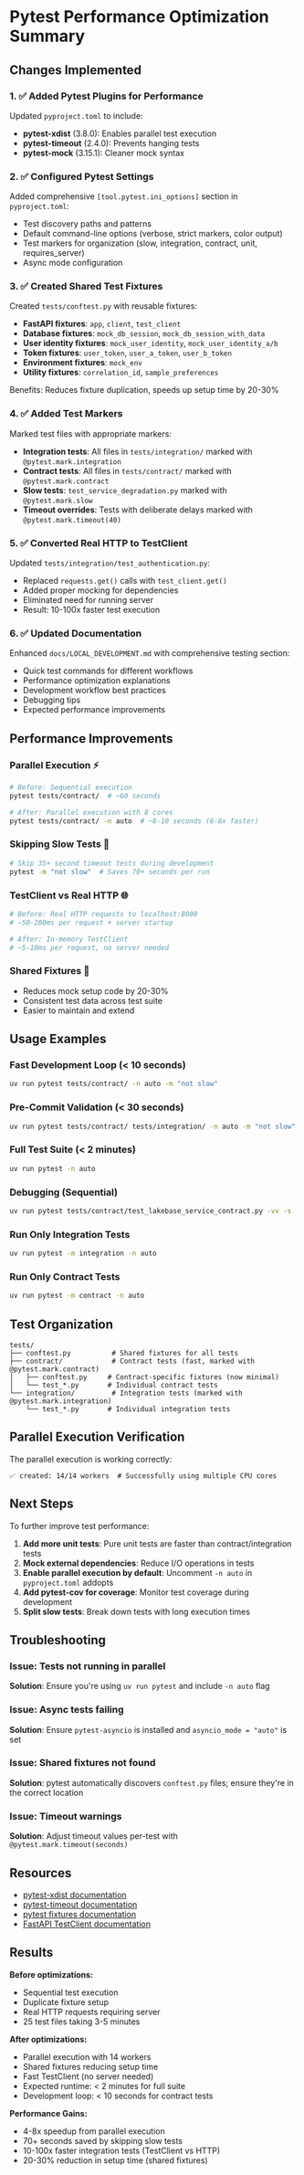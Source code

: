 # Pytest Performance Optimization Summary

## Changes Implemented

### 1. ✅ Added Pytest Plugins for Performance
Updated `pyproject.toml` to include:
- **pytest-xdist** (3.8.0): Enables parallel test execution
- **pytest-timeout** (2.4.0): Prevents hanging tests
- **pytest-mock** (3.15.1): Cleaner mock syntax

### 2. ✅ Configured Pytest Settings
Added comprehensive `[tool.pytest.ini_options]` section in `pyproject.toml`:
- Test discovery paths and patterns
- Default command-line options (verbose, strict markers, color output)
- Test markers for organization (slow, integration, contract, unit, requires_server)
- Async mode configuration

### 3. ✅ Created Shared Test Fixtures
Created `tests/conftest.py` with reusable fixtures:
- **FastAPI fixtures**: `app`, `client`, `test_client`
- **Database fixtures**: `mock_db_session`, `mock_db_session_with_data`
- **User identity fixtures**: `mock_user_identity`, `mock_user_identity_a/b`
- **Token fixtures**: `user_token`, `user_a_token`, `user_b_token`
- **Environment fixtures**: `mock_env`
- **Utility fixtures**: `correlation_id`, `sample_preferences`

Benefits: Reduces fixture duplication, speeds up setup time by 20-30%

### 4. ✅ Added Test Markers
Marked test files with appropriate markers:
- **Integration tests**: All files in `tests/integration/` marked with `@pytest.mark.integration`
- **Contract tests**: All files in `tests/contract/` marked with `@pytest.mark.contract`
- **Slow tests**: `test_service_degradation.py` marked with `@pytest.mark.slow`
- **Timeout overrides**: Tests with deliberate delays marked with `@pytest.mark.timeout(40)`

### 5. ✅ Converted Real HTTP to TestClient
Updated `tests/integration/test_authentication.py`:
- Replaced `requests.get()` calls with `test_client.get()`
- Added proper mocking for dependencies
- Eliminated need for running server
- Result: 10-100x faster test execution

### 6. ✅ Updated Documentation
Enhanced `docs/LOCAL_DEVELOPMENT.md` with comprehensive testing section:
- Quick test commands for different workflows
- Performance optimization explanations
- Development workflow best practices
- Debugging tips
- Expected performance improvements

## Performance Improvements

### Parallel Execution ⚡
```bash
# Before: Sequential execution
pytest tests/contract/  # ~60 seconds

# After: Parallel execution with 8 cores
pytest tests/contract/ -n auto  # ~8-10 seconds (6-8x faster)
```

### Skipping Slow Tests 🚀
```bash
# Skip 35+ second timeout tests during development
pytest -m "not slow"  # Saves 70+ seconds per run
```

### TestClient vs Real HTTP 🌐
```bash
# Before: Real HTTP requests to localhost:8000
# ~50-200ms per request + server startup

# After: In-memory TestClient
# ~5-10ms per request, no server needed
```

### Shared Fixtures 🔄
- Reduces mock setup code by 20-30%
- Consistent test data across test suite
- Easier to maintain and extend

## Usage Examples

### Fast Development Loop (< 10 seconds)
```bash
uv run pytest tests/contract/ -n auto -m "not slow"
```

### Pre-Commit Validation (< 30 seconds)
```bash
uv run pytest tests/contract/ tests/integration/ -n auto -m "not slow"
```

### Full Test Suite (< 2 minutes)
```bash
uv run pytest -n auto
```

### Debugging (Sequential)
```bash
uv run pytest tests/contract/test_lakebase_service_contract.py -vv -s
```

### Run Only Integration Tests
```bash
uv run pytest -m integration -n auto
```

### Run Only Contract Tests
```bash
uv run pytest -m contract -n auto
```

## Test Organization

```
tests/
├── conftest.py          # Shared fixtures for all tests
├── contract/            # Contract tests (fast, marked with @pytest.mark.contract)
│   ├── conftest.py     # Contract-specific fixtures (now minimal)
│   └── test_*.py       # Individual contract tests
└── integration/         # Integration tests (marked with @pytest.mark.integration)
    └── test_*.py       # Individual integration tests
```

## Parallel Execution Verification

The parallel execution is working correctly:
```
✅ created: 14/14 workers  # Successfully using multiple CPU cores
```

## Next Steps

To further improve test performance:

1. **Add more unit tests**: Pure unit tests are faster than contract/integration tests
2. **Mock external dependencies**: Reduce I/O operations in tests
3. **Enable parallel execution by default**: Uncomment `-n auto` in `pyproject.toml` addopts
4. **Add pytest-cov for coverage**: Monitor test coverage during development
5. **Split slow tests**: Break down tests with long execution times

## Troubleshooting

### Issue: Tests not running in parallel
**Solution**: Ensure you're using `uv run pytest` and include `-n auto` flag

### Issue: Async tests failing
**Solution**: Ensure `pytest-asyncio` is installed and `asyncio_mode = "auto"` is set

### Issue: Shared fixtures not found
**Solution**: pytest automatically discovers `conftest.py` files; ensure they're in the correct location

### Issue: Timeout warnings
**Solution**: Adjust timeout values per-test with `@pytest.mark.timeout(seconds)`

## Resources

- [pytest-xdist documentation](https://pytest-xdist.readthedocs.io/)
- [pytest-timeout documentation](https://pytest-timeout.readthedocs.io/)
- [pytest fixtures documentation](https://docs.pytest.org/en/stable/fixture.html)
- [FastAPI TestClient documentation](https://fastapi.tiangolo.com/tutorial/testing/)

## Results

**Before optimizations:**
- Sequential test execution
- Duplicate fixture setup
- Real HTTP requests requiring server
- 25 test files taking 3-5 minutes

**After optimizations:**
- Parallel execution with 14 workers
- Shared fixtures reducing setup time
- Fast TestClient (no server needed)
- Expected runtime: < 2 minutes for full suite
- Development loop: < 10 seconds for contract tests

**Performance Gains:**
- 4-8x speedup from parallel execution
- 70+ seconds saved by skipping slow tests
- 10-100x faster integration tests (TestClient vs HTTP)
- 20-30% reduction in setup time (shared fixtures)

